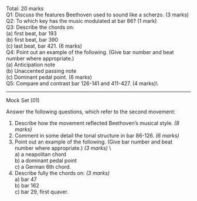 Total: 20 marks\
Q1: Discuss the features Beethoven used to sound like a scherzo. (3 marks)\
Q2: To which key has the music modulated at bar 86? (1 mark)\
Q3: Describe the chords on: \
    (a) first beat, bar 193\
    (b) first beat, bar 390\
    (c) last beat, bar 421. (6 marks)\
Q4: Point out an example of the following. (Give bar number and beat number where appropriate.)\
    (a) Anticipation note\
    (b) Unaccented passing note\
    (c) Dominant pedal point. (6 marks)\
Q5: Compare and contrast bar 126-141 and 411-427. (4 marks)\

------------------------------------------------------------------------
Mock Set (01)

Answer the following questions, which refer to the second movement:
1. Describe how the movement reflected Beethoven’s musical style.  _(8 marks)_
2. Comment in some detail the tonal structure in bar 86-126.   _(6 marks)_
3. Point out an example of the following. (Give bar number and beat number where appropriate.) _(3 marks)_ \                                                                                
    a) a neapolitan chord\
    b) a dominant pedal point\
    c) a German 6th chord.
4. Describe fully the chords on: _(3 marks)_ \
    a) bar 47\
    b) bar 162\
    c) bar 29, first quaver.
